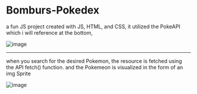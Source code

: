 # Bomburs-Pokedex

a fun JS project created with JS, HTML, and CSS, it utilized the  PokeAPI which i will reference at the bottom,


![image](https://github.com/Omar-Likes-To-Code/Bomburs-Pokedex/assets/135728720/012b72e9-ec83-44d7-908f-eae407f0e2b7)



--------------------------------------------------------------------------------------------------------------------------------------------------------------------------------------------------------------------------------------------------------------------------------------------------------------------------------------------------------------------------------------


when you search for the desired Pokemon, the resource is fetched using the API fetch() function. and the Pokemeon is visualized in the form of an img Sprite


![image](https://github.com/Omar-Likes-To-Code/Bomburs-Pokedex/assets/135728720/e2076802-8cdc-499f-9e23-15cc446394fd)
